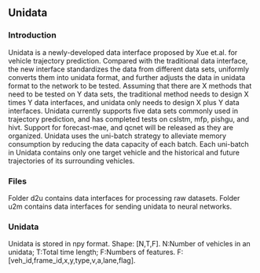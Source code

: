 ## Unidata 
### Introduction
  Unidata is a newly-developed data interface proposed by Xue et.al. for vehicle trajectory prediction.
  Compared with the traditional data interface, the new interface standardizes the data from different data sets, uniformly converts them into unidata format, and further adjusts the data in unidata format to the network to be tested.
  Assuming that there are X methods that need to be tested on Y data sets, the traditional method needs to design X times Y data interfaces, and unidata only needs to design X plus Y data interfaces.
  Unidata currently supports five data sets commonly used in trajectory prediction, and has completed tests on cslstm, mfp, pishgu, and hivt. Support for forecast-mae, and qcnet will be released as they are organized.
  Unidata uses the uni-batch strategy to alleviate memory consumption by reducing the data capacity of each batch. Each uni-batch in Unidata contains only one target vehicle and the historical and future trajectories of its surrounding vehicles.
### Files
  Folder d2u contains data interfaces for processing raw datasets. Folder u2m contains data interfaces for sending unidata to neural networks.
### Unidata
  Unidata is stored in npy format. Shape: [N,T,F]. N:Number of vehicles in an unidata; T:Total time length; F:Numbers of features. F:[veh_id,frame_id,x,y,type,v,a,lane,flag].

